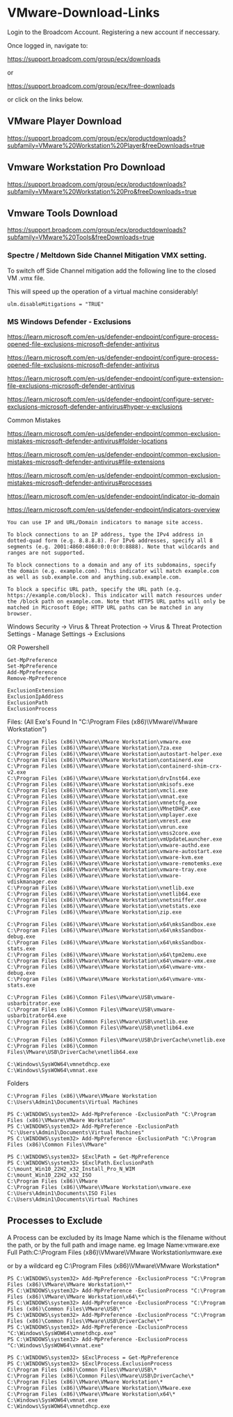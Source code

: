 # VMware-Download-Links

Login to the Broadcom Account. Registering a new account if neccessary.

Once logged in, navigate to:

https://support.broadcom.com/group/ecx/downloads 

or

https://support.broadcom.com/group/ecx/free-downloads

or click on the links below.

## VMware Player Download

https://support.broadcom.com/group/ecx/productdownloads?subfamily=VMware%20Workstation%20Player&freeDownloads=true



## Vmware Workstation Pro Download

https://support.broadcom.com/group/ecx/productdownloads?subfamily=VMware%20Workstation%20Pro&freeDownloads=true



## Vmware Tools Download

https://support.broadcom.com/group/ecx/productdownloads?subfamily=VMware%20Tools&freeDownloads=true



### Spectre / Meltdown Side Channel Mitigation VMX setting.

To switch off Side Channel mitigation add the following line to the closed VM .vmx file.

This will speed up the operation of a virtual machine considerably!

```
ulm.disableMitigations = "TRUE"
```

### MS Windows Defender - Exclusions

https://learn.microsoft.com/en-us/defender-endpoint/configure-process-opened-file-exclusions-microsoft-defender-antivirus

https://learn.microsoft.com/en-us/defender-endpoint/configure-process-opened-file-exclusions-microsoft-defender-antivirus

https://learn.microsoft.com/en-us/defender-endpoint/configure-extension-file-exclusions-microsoft-defender-antivirus

https://learn.microsoft.com/en-us/defender-endpoint/configure-server-exclusions-microsoft-defender-antivirus#hyper-v-exclusions

Common Mistakes

https://learn.microsoft.com/en-us/defender-endpoint/common-exclusion-mistakes-microsoft-defender-antivirus#folder-locations

https://learn.microsoft.com/en-us/defender-endpoint/common-exclusion-mistakes-microsoft-defender-antivirus#file-extensions

https://learn.microsoft.com/en-us/defender-endpoint/common-exclusion-mistakes-microsoft-defender-antivirus#processes


https://learn.microsoft.com/en-us/defender-endpoint/indicator-ip-domain

https://learn.microsoft.com/en-us/defender-endpoint/indicators-overview

```
You can use IP and URL/Domain indicators to manage site access.

To block connections to an IP address, type the IPv4 address in dotted-quad form (e.g. 8.8.8.8). For IPv6 addresses, specify all 8 segments (e.g. 2001:4860:4860:0:0:0:0:8888). Note that wildcards and ranges are not supported.

To block connections to a domain and any of its subdomains, specify the domain (e.g. example.com). This indicator will match example.com as well as sub.example.com and anything.sub.example.com.

To block a specific URL path, specify the URL path (e.g. https://example.com/block). This indicator will match resources under the /block path on example.com. Note that HTTPS URL paths will only be matched in Microsoft Edge; HTTP URL paths can be matched in any browser.
```


Windows Security -> Virus & Threat Protection -> Virus & Threat Protection Settings - Manage Settings -> Exclusions


OR Powershell
```
Get-MpPreference
Set-MpPreference
Add-MpPreference
Remove-MpPreference
```

```
ExclusionExtension
ExclusionIpAddress
ExclusionPath
ExclusionProcess
```


Files: 
(All Exe's Found In "C:\Program Files (x86)\VMware\VMware Workstation")
```
C:\Program Files (x86)\VMware\VMware Workstation\vmware.exe
C:\Program Files (x86)\VMware\VMware Workstation\7za.exe
C:\Program Files (x86)\VMware\VMware Workstation\autostart-helper.exe
C:\Program Files (x86)\VMware\VMware Workstation\containerd.exe
C:\Program Files (x86)\VMware\VMware Workstation\containerd-shim-crx-v2.exe
C:\Program Files (x86)\VMware\VMware Workstation\drvInst64.exe
C:\Program Files (x86)\VMware\VMware Workstation\mkisofs.exe
C:\Program Files (x86)\VMware\VMware Workstation\vmcli.exe
C:\Program Files (x86)\VMware\VMware Workstation\vmnat.exe
C:\Program Files (x86)\VMware\VMware Workstation\vmnetcfg.exe
C:\Program Files (x86)\VMware\VMware Workstation\VMnetDHCP.exe
C:\Program Files (x86)\VMware\VMware Workstation\vmplayer.exe
C:\Program Files (x86)\VMware\VMware Workstation\vmrest.exe
C:\Program Files (x86)\VMware\VMware Workstation\vmrun.exe
C:\Program Files (x86)\VMware\VMware Workstation\vmss2core.exe
C:\Program Files (x86)\VMware\VMware Workstation\vmUpdateLauncher.exe
C:\Program Files (x86)\VMware\VMware Workstation\vmware-authd.exe
C:\Program Files (x86)\VMware\VMware Workstation\vmware-autostart.exe
C:\Program Files (x86)\VMware\VMware Workstation\vmware-kvm.exe
C:\Program Files (x86)\VMware\VMware Workstation\vmware-remotemks.exe
C:\Program Files (x86)\VMware\VMware Workstation\vmware-tray.exe
C:\Program Files (x86)\VMware\VMware Workstation\vmware-vdiskmanager.exe
C:\Program Files (x86)\VMware\VMware Workstation\vnetlib.exe
C:\Program Files (x86)\VMware\VMware Workstation\vnetlib64.exe
C:\Program Files (x86)\VMware\VMware Workstation\vnetsniffer.exe
C:\Program Files (x86)\VMware\VMware Workstation\vnetstats.exe
C:\Program Files (x86)\VMware\VMware Workstation\zip.exe

C:\Program Files (x86)\VMware\VMware Workstation\x64\mksSandbox.exe
C:\Program Files (x86)\VMware\VMware Workstation\x64\mksSandbox-debug.exe
C:\Program Files (x86)\VMware\VMware Workstation\x64\mksSandbox-stats.exe
C:\Program Files (x86)\VMware\VMware Workstation\x64\tpm2emu.exe
C:\Program Files (x86)\VMware\VMware Workstation\x64\vmware-vmx.exe
C:\Program Files (x86)\VMware\VMware Workstation\x64\vmware-vmx-debug.exe
C:\Program Files (x86)\VMware\VMware Workstation\x64\vmware-vmx-stats.exe

C:\Program Files (x86)\Common Files\VMware\USB\vmware-usbarbitrator.exe
C:\Program Files (x86)\Common Files\VMware\USB\vmware-usbarbitrator64.exe
C:\Program Files (x86)\Common Files\VMware\USB\vnetlib.exe
C:\Program Files (x86)\Common Files\VMware\USB\vnetlib64.exe

C:\Program Files (x86)\Common Files\VMware\USB\DriverCache\vnetlib.exe
C:\Program Files (x86)\Common Files\VMware\USB\DriverCache\vnetlib64.exe

C:\Windows\SysWOW64\vmnetdhcp.exe
C:\Windows\SysWOW64\vmnat.exe
```



Folders
```
C:\Program Files (x86)\VMware\VMware Workstation
C:\Users\Admin1\Documents\Virtual Machines
```
```
PS C:\WINDOWS\system32> Add-MpPreference -ExclusionPath "C:\Program Files (x86)\VMware\VMware Workstation"
PS C:\WINDOWS\system32> Add-MpPreference -ExclusionPath "C:\Users\Admin1\Documents\Virtual Machines"
PS C:\WINDOWS\system32> Add-MpPreference -ExclusionPath "C:\Program Files (x86)\Common Files\VMware"
```

```
PS C:\WINDOWS\system32> $ExclPath = Get-MpPreference
PS C:\WINDOWS\system32> $ExclPath.ExclusionPath
C:\mount_Win10_22H2_x32_Install_Pro_N_WIM
C:\mount_Win10_22H2_x32_ISO
C:\Program Files (x86)\VMware
C:\Program Files (x86)\VMware\VMware Workstation\vmware.exe
C:\Users\Admin1\Documents\ISO Files
C:\Users\Admin1\Documents\Virtual Machines
```


## Processes to Exclude
A Process can be excluded by its Image Name which is the filename without the path, or by the full path and image name.
eg
Image Name:vmware.exe
Full Path:C:\Program Files (x86)\VMware\VMware Workstation\vmware.exe

or by a wildcard
eg
C:\Program Files (x86)\VMware\VMware Workstation\*

```
PS C:\WINDOWS\system32> Add-MpPreference -ExclusionProcess "C:\Program Files (x86)\VMware\VMware Workstation\*"
PS C:\WINDOWS\system32> Add-MpPreference -ExclusionProcess "C:\Program Files (x86)\VMware\VMware Workstation\x64\*"
PS C:\WINDOWS\system32> Add-MpPreference -ExclusionProcess "C:\Program Files (x86)\Common Files\VMware\USB\*"
PS C:\WINDOWS\system32> Add-MpPreference -ExclusionProcess "C:\Program Files (x86)\Common Files\VMware\USB\DriverCache\*"
PS C:\WINDOWS\system32> Add-MpPreference -ExclusionProcess "C:\Windows\SysWOW64\vmnetdhcp.exe"
PS C:\WINDOWS\system32> Add-MpPreference -ExclusionProcess "C:\Windows\SysWOW64\vmnat.exe"
```

```
PS C:\WINDOWS\system32> $ExclProcess = Get-MpPreference
PS C:\WINDOWS\system32> $ExclProcess.ExclusionProcess
C:\Program Files (x86)\Common Files\VMware\USB\*
C:\Program Files (x86)\Common Files\VMware\USB\DriverCache\*
C:\Program Files (x86)\VMware\VMware Workstation\*
C:\Program Files (x86)\VMware\VMware Workstation\VMware.exe
C:\Program Files (x86)\VMware\VMware Workstation\x64\*
C:\Windows\SysWOW64\vmnat.exe
C:\Windows\SysWOW64\vmnetdhcp.exe
```
